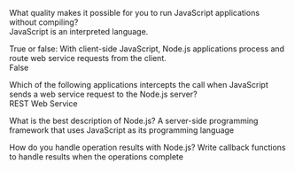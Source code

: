 What quality makes it possible for you to run JavaScript applications without compiling?<br>
JavaScript is an interpreted language.

True or false: With client-side JavaScript, Node.js applications process and route web service requests from the client.<br>
False

Which of the following applications intercepts the call when JavaScript sends a web service request to the Node.js server?<br>
REST Web Service

What is the best description of Node.js?
A server-side programming framework that uses JavaScript as its programming language

How do you handle operation results with Node.js?
Write callback functions to handle results when the operations complete
